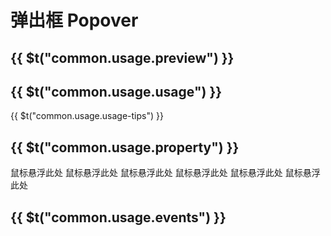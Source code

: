 # 弹出框 <strong>Popover</strong>

## {{ $t("common.usage.preview") }}

<example></example>

## {{ $t("common.usage.usage") }}

{{ $t("common.usage.usage-tips") }}

## {{ $t("common.usage.property") }}

<property-block>
    <property-item
        name="mode"
        definition="激活模式"
        defaults="hover"
        :values="['none', 'click', 'hover']"
    >
        <q-popover text="悬浮弹出模式">
            <q-button>鼠标悬浮此处</q-button>
        </q-popover>
    </property-item>
    <property-item
        name="open"
        definition="是否打开（v-model）"
        defaults="false"
        values="Boolean"
    >
    </property-item>
    <property-item
        name="position"
        definition="弹窗位置"
        defaults="top"
        :values="['top-left', 'top', 'top-right', 'bottom-left', 'bottom', 'bottom-right', 'left-top', 'left', 'left-bottom', 'right-top', 'right', 'right-bottom']"
    >
        <q-popover text="左侧位置弹出" position="left">
            <q-button>鼠标悬浮此处</q-button>
        </q-popover>
    </property-item>
    <property-item
        name="width"
        definition="使用内置样式呈现的弹出框的宽度"
        defaults="100px"
        values="String"
    >
    </property-item>
    <property-item
        name="title"
        definition="设置弹出框内置样式的标题"
        values="String"
    >
        <q-popover title="弹出框标题">
            <q-button>鼠标悬浮此处</q-button>
        </q-popover>
    </property-item>
    <property-item
        name="text"
        definition="设置弹出框内置样式的文本内容"
        values="String"
    >
        <q-popover text="弹出框文本内容">
            <q-button>鼠标悬浮此处</q-button>
        </q-popover>
    </property-item>
    <property-item
        name="confirmText"
        definition="设置弹出框内置样式的确认按钮文字"
        values="String"
    >
        <q-popover title="Popover" confirmText="确认">
            <q-button>鼠标悬浮此处</q-button>
        </q-popover>
    </property-item>
    <property-item
        name="cancelText"
        definition="设置弹出框内置样式的取消按钮文字"
        values="String"
    >
        <q-popover title="Popover" cancelText="取消">
            <q-button>鼠标悬浮此处</q-button>
        </q-popover>
    </property-item>
</property-block>

## {{ $t("common.usage.events") }}

<event-block>
    <event-item
        name="confirm"
        definition="确认按钮被点击"
    ></event-item>
    <event-item
        name="cancel"
        definition="取消按钮被点击"
    ></event-item>
</event-block>
